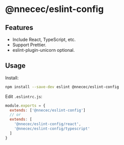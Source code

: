# @nnecec/eslint-config

## Features

- Include React, TypeScript, etc.
- Support Prettier.
- eslint-plugin-unicorn optional.

## Usage

Install:

```bash
npm install --save-dev eslint @nnecec/eslint-config
```

Edit `.eslintrc.js`:

```js
module.exports = {
  extends: ['@nnecec/eslint-config']
  // or
  extends: [
    '@nnecec/eslint-config/react',
    '@nnecec/eslint-config/typescript'
  ]
}
```
